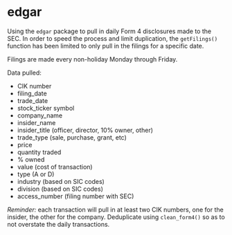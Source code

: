 # edgar

Using the `edgar` package to pull in daily Form 4 disclosures made to the SEC. In order to speed the process and limit duplication, the `getFilings()` function has been limited to only pull in the filings for a specific date. 

Filings are made every non-holiday Monday through Friday. 

Data pulled: 
- CIK number
- filing_date
- trade_date
- stock_ticker symbol
- company_name
- insider_name
- insider_title (officer, director, 10% owner, other)
- trade_type (sale, purchase, grant, etc)
- price
- quantity traded
- % owned
- value (cost of transaction)
- type (A or D)
- industry (based on SIC codes)
- division (based on SIC codes)
- access_number (filing number with SEC)

_Reminder:_ each transaction will pull in at least two CIK numbers, one for the insider, the other for the company. Deduplicate using `clean_form4()` so as to not overstate the daily transactions. 
